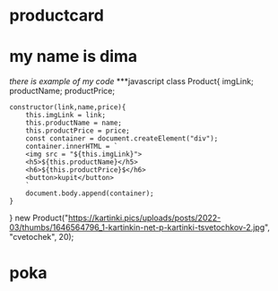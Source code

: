 # productcard
# my name is dima
*there is example of my code*
***javascript
class Product{
    imgLink;
    productName;
    productPrice;

    constructor(link,name,price){
        this.imgLink = link;
        this.productName = name;
        this.productPrice = price;
        const container = document.createElement("div");
        container.innerHTML = `
        <img src = "${this.imgLink}">
        <h5>${this.productName}</h5>
        <h6>${this.productPrice}$</h6>
        <button>kupit</button>
        `
        document.body.append(container);
    }


}
new Product("https://kartinki.pics/uploads/posts/2022-03/thumbs/1646564796_1-kartinkin-net-p-kartinki-tsvetochkov-2.jpg", "cvetochek", 20);


# poka
